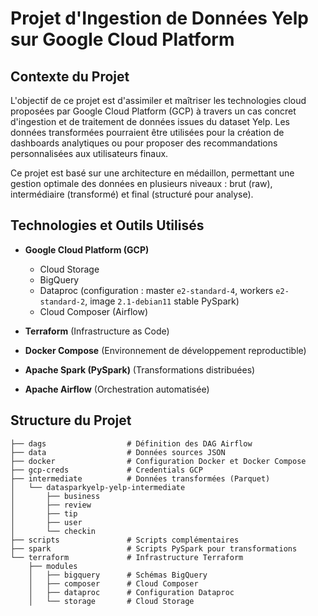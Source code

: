 # Projet d'Ingestion de Données Yelp sur Google Cloud Platform

## Contexte du Projet

L'objectif de ce projet est d'assimiler et maîtriser les technologies cloud proposées par Google Cloud Platform (GCP) à travers un cas concret d'ingestion et de traitement de données issues du dataset Yelp. Les données transformées pourraient être utilisées pour la création de dashboards analytiques ou pour proposer des recommandations personnalisées aux utilisateurs finaux.

Ce projet est basé sur une architecture en médaillon, permettant une gestion optimale des données en plusieurs niveaux : brut (raw), intermédiaire (transformé) et final (structuré pour analyse).

## Technologies et Outils Utilisés

- **Google Cloud Platform (GCP)**
  - Cloud Storage
  - BigQuery
  - Dataproc (configuration : master `e2-standard-4`, workers `e2-standard-2`, image `2.1-debian11` stable PySpark)
  - Cloud Composer (Airflow)

- **Terraform** (Infrastructure as Code)
- **Docker Compose** (Environnement de développement reproductible)
- **Apache Spark (PySpark)** (Transformations distribuées)
- **Apache Airflow** (Orchestration automatisée)

## Structure du Projet
```text
├── dags                  # Définition des DAG Airflow
├── data                  # Données sources JSON
├── docker                # Configuration Docker et Docker Compose
├── gcp-creds             # Credentials GCP
├── intermediate          # Données transformées (Parquet)
│   └── datasparkyelp-yelp-intermediate
│       ├── business
│       ├── review
│       ├── tip
│       ├── user
│       └── checkin
├── scripts               # Scripts complémentaires
├── spark                 # Scripts PySpark pour transformations
└── terraform             # Infrastructure Terraform
    ├── modules
    │   ├── bigquery      # Schémas BigQuery
    │   ├── composer      # Cloud Composer
    │   ├── dataproc      # Configuration Dataproc
    │   └── storage       # Cloud Storage
```

